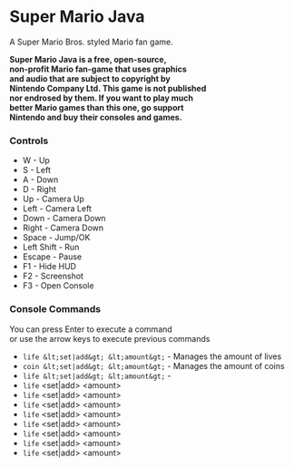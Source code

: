 # Super Mario Java
A Super Mario Bros. styled Mario fan game.

**Super Mario Java is a free, open-source,**<br>
**non-profit Mario fan-game that uses graphics**<br>
**and audio that are subject to copyright by**<br>
**Nintendo Company Ltd. This game is not published**<br>
**nor endrosed by them. If you want to play much**<br>
**better Mario games than this one, go support**<br>
**Nintendo and buy their consoles and games.**<br>

### Controls
* W - Up
* S - Left
* A - Down
* D - Right
* Up - Camera Up
* Left - Camera Left
* Down - Camera Down
* Right - Camera Down
* Space - Jump/OK
* Left Shift - Run
* Escape - Pause
* F1 - Hide HUD
* F2 - Screenshot
* F3 - Open Console

### Console Commands
You can press Enter to execute a command<br>
or use the arrow keys to execute previous commands
* `life &lt;set|add&gt; &lt;amount&gt;` - Manages the amount of lives
* `coin &lt;set|add&gt; &lt;amount&gt;` - Manages the amount of coins
* `life &lt;set|add&gt; &lt;amount&gt;` - 
* `life` &lt;set|add&gt; &lt;amount&gt;
* `life` &lt;set|add&gt; &lt;amount&gt;
* `life` &lt;set|add&gt; &lt;amount&gt;
* `life` &lt;set|add&gt; &lt;amount&gt;
* `life` &lt;set|add&gt; &lt;amount&gt;
* `life` &lt;set|add&gt; &lt;amount&gt;
* `life` &lt;set|add&gt; &lt;amount&gt;
* `life` &lt;set|add&gt; &lt;amount&gt;